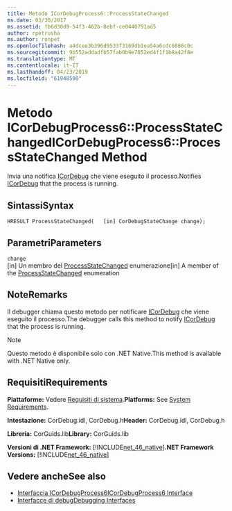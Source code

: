 ```yaml
---
title: Metodo ICorDebugProcess6::ProcessStateChanged
ms.date: 03/30/2017
ms.assetid: fb6d30d9-54f3-462b-8ebf-ce0440791ad5
author: rpetrusha
ms.author: ronpet
ms.openlocfilehash: a4dcee3b396d9533f3169db1ea54a6cdc6086c8c
ms.sourcegitcommit: 9b552addadfb57fab0b9e7852ed4f1f1b8a42f8e
ms.translationtype: MT
ms.contentlocale: it-IT
ms.lasthandoff: 04/23/2019
ms.locfileid: "61948590"
---
```

# <a name="icordebugprocess6processstatechanged-method"></a><span data-ttu-id="aa838-102">Metodo ICorDebugProcess6::ProcessStateChanged</span><span class="sxs-lookup"><span data-stu-id="aa838-102">ICorDebugProcess6::ProcessStateChanged Method</span></span>
<span data-ttu-id="aa838-103">Invia una notifica [ICorDebug](../../../../docs/framework/unmanaged-api/debugging/icordebug-interface.md) che viene eseguito il processo.</span><span class="sxs-lookup"><span data-stu-id="aa838-103">Notifies [ICorDebug](../../../../docs/framework/unmanaged-api/debugging/icordebug-interface.md) that the process is running.</span></span>  
  
## <a name="syntax"></a><span data-ttu-id="aa838-104">Sintassi</span><span class="sxs-lookup"><span data-stu-id="aa838-104">Syntax</span></span>  
  
```  
HRESULT ProcessStateChanged(   [in] CorDebugStateChange change);  
```  
  
## <a name="parameters"></a><span data-ttu-id="aa838-105">Parametri</span><span class="sxs-lookup"><span data-stu-id="aa838-105">Parameters</span></span>  
 `change`  
 <span data-ttu-id="aa838-106">[in] Un membro del [ProcessStateChanged](../../../../docs/framework/unmanaged-api/debugging/icordebugprocess6-processstatechanged-method.md) enumerazione</span><span class="sxs-lookup"><span data-stu-id="aa838-106">[in] A member of the [ProcessStateChanged](../../../../docs/framework/unmanaged-api/debugging/icordebugprocess6-processstatechanged-method.md) enumeration</span></span>  
  
## <a name="remarks"></a><span data-ttu-id="aa838-107">Note</span><span class="sxs-lookup"><span data-stu-id="aa838-107">Remarks</span></span>  
 <span data-ttu-id="aa838-108">Il debugger chiama questo metodo per notificare [ICorDebug](../../../../docs/framework/unmanaged-api/debugging/icordebug-interface.md) che viene eseguito il processo.</span><span class="sxs-lookup"><span data-stu-id="aa838-108">The debugger calls this method to notify [ICorDebug](../../../../docs/framework/unmanaged-api/debugging/icordebug-interface.md) that the process is running.</span></span>  
  
> [!NOTE]
>  <span data-ttu-id="aa838-109">Questo metodo è disponibile solo con .NET Native.</span><span class="sxs-lookup"><span data-stu-id="aa838-109">This method is available with .NET Native only.</span></span>  
  
## <a name="requirements"></a><span data-ttu-id="aa838-110">Requisiti</span><span class="sxs-lookup"><span data-stu-id="aa838-110">Requirements</span></span>  
 <span data-ttu-id="aa838-111">**Piattaforme:** Vedere [Requisiti di sistema](../../../../docs/framework/get-started/system-requirements.md).</span><span class="sxs-lookup"><span data-stu-id="aa838-111">**Platforms:** See [System Requirements](../../../../docs/framework/get-started/system-requirements.md).</span></span>  
  
 <span data-ttu-id="aa838-112">**Intestazione:** CorDebug.idl, CorDebug.h</span><span class="sxs-lookup"><span data-stu-id="aa838-112">**Header:** CorDebug.idl, CorDebug.h</span></span>  
  
 <span data-ttu-id="aa838-113">**Libreria:** CorGuids.lib</span><span class="sxs-lookup"><span data-stu-id="aa838-113">**Library:** CorGuids.lib</span></span>  
  
 <span data-ttu-id="aa838-114">**Versioni di .NET Framework:** [!INCLUDE[net_46_native](../../../../includes/net-46-native-md.md)]</span><span class="sxs-lookup"><span data-stu-id="aa838-114">**.NET Framework Versions:** [!INCLUDE[net_46_native](../../../../includes/net-46-native-md.md)]</span></span>  
  
## <a name="see-also"></a><span data-ttu-id="aa838-115">Vedere anche</span><span class="sxs-lookup"><span data-stu-id="aa838-115">See also</span></span>

- [<span data-ttu-id="aa838-116">Interfaccia ICorDebugProcess6</span><span class="sxs-lookup"><span data-stu-id="aa838-116">ICorDebugProcess6 Interface</span></span>](../../../../docs/framework/unmanaged-api/debugging/icordebugprocess6-interface.md)
- [<span data-ttu-id="aa838-117">Interfacce di debug</span><span class="sxs-lookup"><span data-stu-id="aa838-117">Debugging Interfaces</span></span>](../../../../docs/framework/unmanaged-api/debugging/debugging-interfaces.md)
